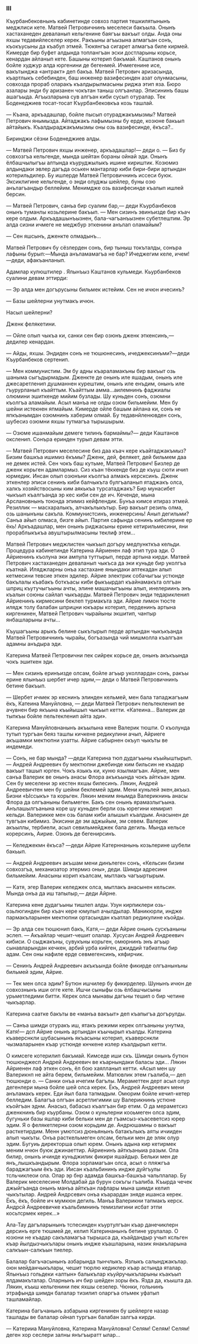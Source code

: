### III

Къурбанбековнынъ кабинетинде совхоз партия тешкилятынынъ меджлиси кете.
Матвей Петровичнинъ меселеси бакъыла.
Онынъ хастаханеден деваланып кельгенине баягъы вакъыт олды.
Анда оны яхшы тедавийлеселер керек.
Ракъыны агъызына алмагъан сонъ, къокъусыны да къабул этмей.
Тюкянгъа сигарет алмагъа биле кирмей.
Кимерде бир буфет алдында топлангъан эски достларыны корьсе, кенардан айланып кете.
Башыны котерип бакъмай.
Каштанов онынъ бойле худжур алда юргенини де бегенмей.
Ичмегенине исе, вакътынджа «антракт» деп бакъа.
Матвей Петрович аризасында, къартлыкъ себебинден, баш инженер вазифесинден азат олунмасыны, совхозда прораб оларакъ къалдырылмасыны риджа этип яза.
Бюро азалары энди бу аризанен чокътан таныш олгъанлар.
Эписининъ башы ашагъыда.
Агъызларына сув алгъан киби сусып отуралар.
Тек Боденеджиев тосат-тосат Къурбанбековкъа козь ташлай.

— Къана, аркъадашлар, бойле пысып отураджакъмызмы?
Матвей Петрович янымызда.
Айтаджакъ лафымызны бу ерде, козюне бакьып айтайыкъ.
Къалдыраджакъмызмы оны озь вазифесинде, ёкъса?..

Биринджи сёзни Боденеджиев алды.

— Матвей Петрович яхшы инженер, аркъадашлар!— деди о.
— Биз бу совхозгъа кельгенде, мында шейтан бораны ойнай эди.
Онынъ ёлбашчылыгъы алтында къуруджылыкъ ишине кириштик.
Козюмиз алдындаки эвлер дагъда оськен мантарлар киби бири-бири артындан котерильдилер.
Бу ишлерде Матвей Петровичнинъ иссеси буюк.
Эксиклигине кельгенде, о энди олуджы шейлер, буны озю анълагъандыр беллейим.
Менимдже озь вазифесинде къалып ишлей берсин.

— Матвей Петрович, санъа бир суалим бар,— деди Къурбанбеков онынъ туманлы козьлерине бакъып.
— Мен сизинъ эвинъизде бир къач кере олдым.
Аркъадашынъызнен, бала-чагъанъызнен субетлештим.
Эр алда сизни ичмеге не меджбур эткенини анълап оламайым?

— Сен яшсынъ, дженкте олмадынъ...

Матвей Петрович бу сёзлерден сонъ, бир тыныш токъталды, сонъра лафыны бурып:—Мында анъламамагъа не бар?
Ичеджегим келе, ичем!—деди, афакъанланып.

Адамлар кулюштилер .
Ялынъыз Каштанов кульмеди.
Кьурбанбеков суалини девам эттирди:

— Эр алда мен догърусыны бильмек истейим.
Сен не ичюн ичесинъ?

— Базы шейлерни унутмакъ ичюн.

Насыл шейлерни?

Дженк фелякетини.

— Ойле олып чыкъа ки, санки сен бир озюнъ дженк эткенсинъ,— дедилер кенардан.

— Айды, яхшы.
Эндиден сонъ не тюшюнесинъ, ичеджексинъми?—деди Къурбанбеков сертенип.

— Мен коммунистим.
Эм бу адны къараламакъны бир вакъыт озь шаныма сыгъдырмадым.
Дженкте де онынъ иле яшадым, онынъ иле джесаретленип душманнен курештим, онынъ иле енъдим, онынъ иле гъурурланып къайттым.
Къайттым амма...аилемнинъ фаджиалы олюмини эшиткенде мийим бузлады.
Шу куньден сонъ, озюмни къолгъа аламайым.
Асыл манъа не олды озюм бильмейим.
Мен бу шейни истекнен япмайым.
Кимерде ойле башым айлана ки, сонъ не япкъанымдан озюмнинъ хаберим олмай.
Бу тедавнйленювден сонъ, шубесиз озюмни яхшы тутмагъа тырышырым.

— Озюме ишанмайым демеге тилинъ бармаймы?— деди Каштанов оксленип.
Сонъра еринден турып девам этти.

— Матвей Петрович меселесине биз даа къач кере къайтаджакъмыз?
Бизим башкъа ишимиз ёкъмы?
Дженк, дей, фелякет, дей бильмем даа не демек истей.
Сен чокъ баш кутьме, Матвей Петрович!
Бизлер де дженк корьген адамлармыз.
Сиз къан тёккенде биз де къуш сюти ичип юрмедик.
Инсан олып озюнъни къолгъа алмакъ керсксинъ.
Дженк эткенлер эписи сенинъ киби балчыкъта булгъаланып ятаджакъ олса, халкъ хозяйствосыны ким аякькъа турсатаджакъ?
Бир мунасибет чыкъып къалгъанда эр кес киби сен де ич.
Кеченде, мына Арслановнынъ тоюнда эпимиз кейфлендик.
Бунъа кимсе итираз этмей.
Резиллик — масхаралыкъ, алчакълыкътыр.
Бир вакъыт резиль олма, озь шанынъны сакъла.
Коммунистсинъ, инженерсинь!
Анып дегильми?
Санъа айып олмаса, бизге айып.
Партия сафында сенинъ кибилерине ер ёкь!
Аркъадашлар, мен онынъ риджасыны ерине кетирильмесини, яни прораблыкъкъа авуштырылмасыны теклиф этем...

Матвей Петрович меджлистен чыкъып догъру медпункткъа кельди.
Процедура кабинетинде Катерина Айриенен лаф этип тура эди.
О Айриенинъ къолуна эки ампула туттырып, перде артына кирди.
Матвей Петрович хастаханеден деваланып чыкъса да эки куньде бир уколгъа къатнай.
Иляджларны онъа хастахане янындаки аптекадан алып кетмесини тевсие эткен эдилер.
Айрие электрик собачыгъы устюнде бакълалы къабакъ боткъасы киби фыкъырдап къайнамакъта олгъан шприц къутучыгъыны ачты, элине машачыгъыны алып, инелериинъ энъ къалын союны сайлап чыкъарды.
Матвей Петрович энди тедарикленип Айриенинъ кирмесини беклеп турмакъта эди.
Айрие лимон тюсте илядж толу балабан шприцни юкъары котерип, перденинъ артына киргенинен, Матвей Петрович чырайыны экшитип, чантыр янбашларыны ачты...

Къушагъыны арыкъ белине сыкътырып перде артындан чыкъкъанда Матвей Петровичнинъ чырайы, богъазында чий мишмолла къалгъан адамны анъдыра эди.

Катерина Матвей Петровични пек сийрек корьсе де, онынъ акъкъында чокъ эшиткен эди.

— Мен сизинъ еринъизде олсам, бойле агъыр уколлардан сонъ, ракъы ерине ялынъыз шербет ичер эдим,— деди о Матвей Петровичнинъ бетине бакъып.

— Шербет ичмек эр кеснинъ элинден кельмей, мен бала тападжагъым ёкъ, Катеина Мануйловна,
— деди Матвей Петрович пельтекленип ве ачувнен бир якъына къыйышып чыкъып кетти.
«Катеина...
Валерик де тыпкъы бойле пельтекленип айта эди».

Катерина Мануйловнанынъ акъылына кене Валерик тюшти.
О къолунда тутып тургъан беяз ташлы кичкене редикулини ачып, Айриеге акъшамки мектюпни узатты.
Айрие сабырнен окъуп чыкъты ве индемеди.

— Сонъ, не бар мында?
—деди Катерина тюп дудагъыны къыйыштырып.
— Андрей Андреевич бу мектюпни джебинде ким бильсин не къадар вакъыт ташып юрген.
Чокъ языкъ ки, куню язылмагъан.
Айрие, мен санъа Валерик ве онынъ анасы Флора акъкъында чокъ айткъан эдим.
Сен бу меселени эр кестен яхшы билесинъ.
Лякин, Андрей Андреевичтен мен бу шейни беклемей эдим.
Мени куньлей экен,акъыз.
Бизни «Ыссыкъ» та корьген.
Лякин меним янымда Валерикнинь анасы Флора да олгъаныны бильмеген.
Бакъ сен онынъ ярамазлыгъына.
Анълашылгъанына коре шу куньден берли озь юрегини кемирип кельди.
Валерикке мен озь балам киби алышып къалдым.
Анасынен де тувгъан кибимиз.
Экисини де эм аджыйым, эм севем.
Валерик акъыллы, тербиели, асыл севильмейджек бала дегиль.
Мында кельсе корерсинъ, Аирие.
Озюнъ де бегенирсинъ.

— Келеджекмн ёкъса?
—деди Айрие Катерннанынь козьлерине шубели бакьып.

— Андрей Андреевич акъшам мени динълеген сонъ, «Кельсин бизим совхозгъа, механизатор этермиз оны», деди.
Шимди адресини бильмейим.
Анасыны корип къалсам, мытлакъ чагъыртырым.

— Катя, эгер Валерик келеджек олса, мытлакъ анасынен кельсин.
Мында онъа да иш тапылыр,— деди Айрне.

Катерина кене дудагъыны тишлеп алды.
Узун кирпиклери озь-озьлюгинден бир къач кере юмулып ачылдылар.
Маникюрли, индже пармакъларынен мектюпни ортасындан къатлап редикулине къойды.

— Эр алда сен тюшюнип бакъ, Катя,— деди Айрие онынъ сускъаныны эслеп.
— Акъайлар чешит-чешит олалар.
Хусусан Андрей Андреевич кибиси.
О сыджакъны, сувукъны корьген, омюрнинъ энъ агъыр сынавларындан кечкен, арбий урба кийген, джиддий табиатлы бир адам.
Сен оны нафиле ерде севмегенсинъ, кяфирчик.

— Сенинъ Андрей Андреевич акъкъында бойле фикирде олгъанынъны бильмей эдим, Айрие.

— Тек мен олса эдим?
Бутюн ишчилер бу фикирделер.
Шунынъ ичюн де совхознынъ иши огге кете.
Ишчи сыныфы озь ёлбашчысыны урьметледими битти.
Керек олса мынавы дагъны тешип о бир четине чыкъарлар.

Катерина саатке бакъты ве «манъа вакъыт» деп къапыгъа догърулды.

— Санъа шимди отуракъ иш, ятакъ режими керек олгъаныны унутма, Катя!— дсп Айрие онынъ артындан къычырып къалды.
Катерина къаверснкли шубасынынъ якъасыны котерип, къаверснкли чызмаларынен къар устюнде кнчкене излер къалдырып кетти.

О кимсеге котерилип бакъмай.
Кимседе иши скъ.
Шимди онынъ бутюн тюшюнджесп Андрей Андреевич ве къарнындаки баласы эди...
Лякин Айриенен лаф эткен сонъ, ёл бою хаялланып кетти.
«Асыл мен шу Валерикнп не айта берем, бильмейим.
Матювлик этем гъалиба,— деп тюшюнди о.
— Санки онъа ичегим багълы.
Мераметтен дерт асыл олур дегенлери мына бойле шей олса керек.
Ёкъ, Андрей Андреевич мени анъламакъ керек.
Еди йыл бала тапмадым.
Омюрим бойле кечип-кетер белледим.
Балагъа олгъан асретлигимии шу Валерикнинъ устюне къойгъан эднм.
Анасыз, бабасыз къалгъан бир етим.
О да мераметсиз дженкнинъ бир къурбаны.
Озюм о куньлерни кооьмеген олса эдим, бугуньки базы яшлар киби бельки мен де гъамсыз-къасеветсиз юрер эдим.
Я о фелякетлерни озюм корьдим де.
Андрюшамны о вакъыт расткетирдим.
Менн умютсиз дюньянынъ батакълыкъ аяты ичииден алып чыкъты.
Онъа расткельмеген олсам, бельки мен де эляк олур эдим.
Бугуиь директорша олып юрем.
Онынъ адына кир кетирмек меним нчюн буюк джинаеттир.
Айриенинъ айткъаныиа разым.
Ола билир, онынъ ичинде куньджилик фикири яшайдыр.
Бельки мен де янъ_лышкъандырым.
Флора зорламагъан олса, асыл о пляжгъа бараджагъым ёкъ эди.
Иисан къальбининъ индже дуйгъулы тсльчиклеои ола.
Олар эр бнр адамда башкъа-башкъа чальплалар.
Бу Валерик меселесине Молдабай да бурун сокъгы гъалиба.
Къырда чечек джыйгъанда онынъ манъа айткъан лафлары мына шимди келип чыкътылар.
Андрей Андрсевич онъа къарардан зняде ишанса керек.
Ёкъ, ёкъ, бойле ич мумкюн дегиль.
Манъа Валерикни тапмакъ керск.
Андрсй Андреевичке къальбимнинъ темизлигини исбат этпи косьтсрмек керек...»

Ала-Тау дагъларынынъ тспесинден къуртулгъан къар данечиклерн дерсинъ ерге тюшмей де, келип Катеринанынъ бетине урулалар.
О юзюни не къадар сакъламагъа тырышса да, къайдандыр учып ксльген къар йылдызчыкълары онынъ индже къашларына, назик янакъларына салкъын-салкъын тиелер.

Балалар багъчасынынъ азбарында тынчлыкъ.
Язлыкъ салынджакълар.
оюн мейданчыкълары, чешит тюрлю кедиклер къар астында яталар.
Ялынъыз гольдеки «алтын» балыкълар къуйручыкъларыны къакъып ялдамакъталар.
Оларнынъ ич бир шейден зоры ёкъ.
Язда да, къышта да.
Лякин, къыш кельгенини пек яхшы сезелер.
Чюнки, гольнинъ этрафында шимдн балалар тизилип оларгъа отьмек уфатып ташламайлар.

Катерина багъчанынъ азбарына киргенинен бу шейлерге назар ташлады ве балалар ойнап тургъан балабан залгъа кирди.

— Катерииа Мануйловна, Катерина Мануйловна!
Селям!
Селям!
Селям!
деген хор сеслери залны янъгъыратт ылар...
